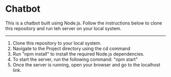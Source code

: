 # Chatbot

This is a chatbot built using Node.js. Follow the instructions below to clone this repository and run teh server on your local system. 

---

1. Clone this repository to your local system.
2. Navigate to the Project directory using the cd command
3. Run "npm install" to install the required Node.js dependencies.
4. To start the server, run the following command: "npm start"
5. Once the server is running, open your browser and go to the localhost link. 
